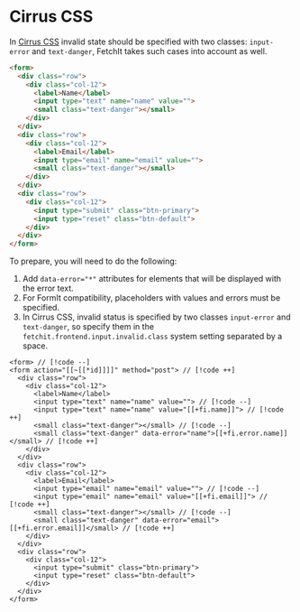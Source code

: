# Cirrus CSS

In [Cirrus CSS](https://cirrus-ui.netlify.app/) invalid state should be specified with two classes: `input-error` and `text-danger`, FetchIt takes such cases into account as well.

```html
<form>
  <div class="row">
    <div class="col-12">
      <label>Name</label>
      <input type="text" name="name" value="">
      <small class="text-danger"></small>
    </div>
  </div>
  <div class="row">
    <div class="col-12">
      <label>Email</label>
      <input type="email" name="email" value="">
      <small class="text-danger"></small>
    </div>
  </div>
  <div class="row">
    <div class="col-12">
      <input type="submit" class="btn-primary">
      <input type="reset" class="btn-default">
    </div>
  </div>
</form>
```

To prepare, you will need to do the following:

1. Add `data-error="*"` attributes for elements that will be displayed with the error text.
2. For FormIt compatibility, placeholders with values and errors must be specified.
3. In Cirrus CSS, invalid status is specified by two classes `input-error` and `text-danger`, so specify them in the `fetchit.frontend.input.invalid.class` system setting separated by a space.

<!--@include: ../../parts/action.info.md-->

```modx
<form> // [!code --]
<form action="[[~[[*id]]]]" method="post"> // [!code ++]
  <div class="row">
    <div class="col-12">
      <label>Name</label>
      <input type="text" name="name" value=""> // [!code --]
      <input type="text" name="name" value="[[+fi.name]]"> // [!code ++]
      <small class="text-danger"></small> // [!code --]
      <small class="text-danger" data-error="name">[[+fi.error.name]]</small> // [!code ++]
    </div>
  </div>
  <div class="row">
    <div class="col-12">
      <label>Email</label>
      <input type="email" name="email" value=""> // [!code --]
      <input type="email" name="email" value="[[+fi.email]]"> // [!code ++]
      <small class="text-danger"></small> // [!code --]
      <small class="text-danger" data-error="email">[[+fi.error.email]]</small> // [!code ++]
    </div>
  </div>
  <div class="row">
    <div class="col-12">
      <input type="submit" class="btn-primary">
      <input type="reset" class="btn-default">
    </div>
  </div>
</form>
```
